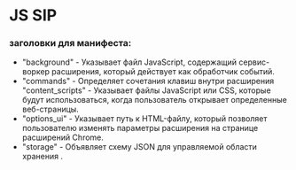 # JS SIP

### заголовки для манифеста:
- "background" - Указывает файл JavaScript, содержащий сервис-воркер расширения, который действует как обработчик событий. 
- "commands" - Определяет сочетания клавиш внутри расширения
"content_scripts" - Указывает файлы JavaScript или CSS, которые будут использоваться, когда пользователь открывает определенные веб-страницы. 
- "options_ui" - Указывает путь к HTML-файлу, который позволяет пользователю изменять параметры расширения на странице расширений Chrome. 
- "storage" - Объявляет схему JSON для управляемой области хранения . 